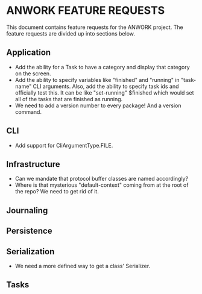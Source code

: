 # ANWORK FEATURE REQUESTS

This document contains feature requests for the ANWORK project. The feature requests are divided up
into sections below.

## Application
- Add the ability for a Task to have a category and display that category on the screen.
- Add the ability to specify variables like "finished" and "running" in "task-name" CLI arguments.
  Also, add the ability to specify task ids and officially test this. It can be like
    "set-running" $finished
  which would set all of the tasks that are finished as running.
- We need to add a version number to every package! And a version command.

## CLI
- Add support for CliArgumentType.FILE.

## Infrastructure
- Can we mandate that protocol buffer classes are named accordingly?
- Where is that mysterious "default-context" coming from at the root of the repo? We need to get rid
  of it.

## Journaling

## Persistence

## Serialization
- We need a more defined way to get a class' Serializer.

## Tasks